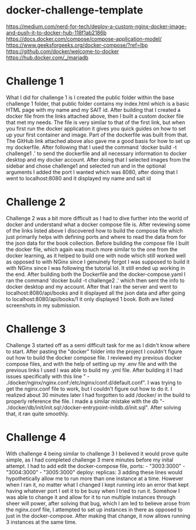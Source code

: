 # docker-challenge-template

https://medium.com/nerd-for-tech/deploy-a-custom-nginx-docker-image-and-push-it-to-docker-hub-118f1ab2186b
https://docs.docker.com/compose/compose-application-model/
https://www.geeksforgeeks.org/docker-compose/?ref=lbp
https://github.com/docker/welcome-to-docker
https://hub.docker.com/_/mariadb


# Challenge 1
What I did for challenge 1 is I created the public folder within the base challenge 1 folder, that public folder contains my 
index.html which is a basic HTML page with my name and my SAIT id. 
After building that I created a docker file from the links attached above, then I built a custom docker file that met my needs. 
The file is very similar to that of the first link, but when you first run the docker application it gives you quick guides on how to set up your first container and image. Part of the dockerfile was built from that. The GitHub link attached above also gave me a good basis for how to set up my dockerfile. After following that I used the command 'docker build -t challenge1 .' to send the dockerfile and all necessary information to docker desktop and my docker account. After doing that I selected images from the sidebar and chose challenge1 and selected run and in the optional arguments I added the port I wanted which was 8080, after doing that I went to localhost:8080 and it displayed my name and sait id

# Challenge 2
Challenge 2 was a bit more difficult as I had to dive further into the world of docker and understand what a docker compose file is. After reviewing some of the links listed above I discovered how to build the compose file which just primarily helps with defining ports and where to read the data from for the json data for the book collection. Before building the compose file I built the docker file, which again was much more similar to the one from the docker learning, as it helped to build one with node which still worked well as opposed to with NGinx since I genuinely forgot I was supposed to build it with NGinx since I was following the tutorial lol. It still ended up working in the end. After building both the Dockerfile and the docker-compose.yaml I ran the command 'docker build -t challenge2 .' which then sent the info to docker desktop and my account. After that I ran the server and went to localhost:8080/api/books and it displayed all the json data and after going to localhost:8080/api/books/1 it only displayed 1 book. Both are listed screenshots in my submission.

# Challenge 3
Challenge 3 started off as a semi difficult task for me as I didn't know where to start. After pasting the "docker" folder into the project I couldn't figure out how to build the docker compose file. I reviewed my previous docker compose files, and with the help of setting up my .env file and with the previous links I used I was able to build my .yml file. After building it I had issues specifically with this line "      - ./docker/nginx/nginx.conf:/etc/nginx/conf.d/default.conf". I was trying to get the nginx.conf file to work, but I couldn't figure out how to do it. I realized about 30 minutes later I had forgotten to add /docker/ in the build to properly reference the file. I made a similar mistake with the db "- ./docker/db/init/init.sql:/docker-entrypoint-initdb.d/init.sql". After solving that, it ran quite smoothly.

# Challenge 4
With challenge 4 being similar to challenge 3 I believed it would prove quite simple, as I had completed challenge 3 mere minutes before my inital attempt. I had to add edit the docker-compose file,
     ports:
      - "3003:3000"
      - "3004:3000"
      - "3005:3000"
    deploy:
      replicas: 3
adding these lines would hypothetically allow me to run more than one instance at a time. However when I ran it, no matter what I changed I kept running into an error that kept having whatever port I set it to be busy when I tried to run it. Somehow I was able to change it and allow for it to run multiple instances through sheer will power, after solving that bug, which I am led to believe arose from the nginx.conf file, I attempted to set up instances in there as opposed to just in the docker-compose. After making that change, it now allows running 3 instances at the same time.